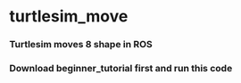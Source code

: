 # turtlesim_move
### Turtlesim moves 8 shape in ROS 
### Download beginner_tutorial first and run this code
